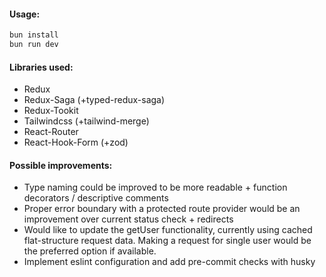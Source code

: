 
#### Usage:

```sh
bun install
bun run dev
```
#### Libraries used:
- Redux
- Redux-Saga (+typed-redux-saga)
- Redux-Tookit
- Tailwindcss (+tailwind-merge)
- React-Router
- React-Hook-Form (+zod)

#### Possible improvements:

- Type naming could be improved to be more readable + function decorators / descriptive comments
- Proper error boundary with a protected route provider would be an improvement over current status check + redirects
- Would like to update the getUser functionality, currently using cached flat-structure request data. Making a request for single user would be the preferred option if available.
- Implement eslint configuration and add pre-commit checks with husky
